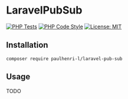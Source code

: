# LaravelPubSub

[![PHP Tests](https://github.com/paulhenri-l/laravel-pub-sub/actions/workflows/php-tests.yml/badge.svg)](https://github.com/paulhenri-l/laravel-pub-sub/actions/workflows/php-tests.yml)
[![PHP Code Style](https://github.com/paulhenri-l/laravel-pub-sub/actions/workflows/php-code-style.yml/badge.svg)](https://github.com/paulhenri-l/laravel-pub-sub/actions/workflows/php-code-style.yml)
[![License: MIT](https://img.shields.io/badge/License-MIT-blue.svg)](LICENSE)

## Installation

```
composer require paulhenri-l/laravel-pub-sub
```

## Usage

TODO
